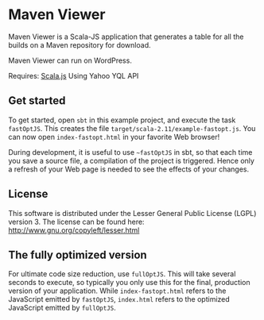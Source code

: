 # Maven Viewer
Maven Viewer is a Scala-JS application that generates a table for all the builds on a Maven repository for download.

Maven Viewer can run on WordPress.

Requires:
[Scala.js](https://www.scala-js.org/)
Using Yahoo YQL API

## Get started

To get started, open `sbt` in this example project, and execute the task
`fastOptJS`. This creates the file `target/scala-2.11/example-fastopt.js`.
You can now open `index-fastopt.html` in your favorite Web browser!

During development, it is useful to use `~fastOptJS` in sbt, so that each
time you save a source file, a compilation of the project is triggered.
Hence only a refresh of your Web page is needed to see the effects of your
changes.

## License
This software is distributed under the Lesser General Public License (LGPL) version 3. The license can be found here: http://www.gnu.org/copyleft/lesser.html

## The fully optimized version
For ultimate code size reduction, use `fullOptJS`. This will take several
seconds to execute, so typically you only use this for the final, production
version of your application. While `index-fastopt.html` refers to the
JavaScript emitted by `fastOptJS`, `index.html` refers to the optimized
JavaScript emitted by `fullOptJS`.
